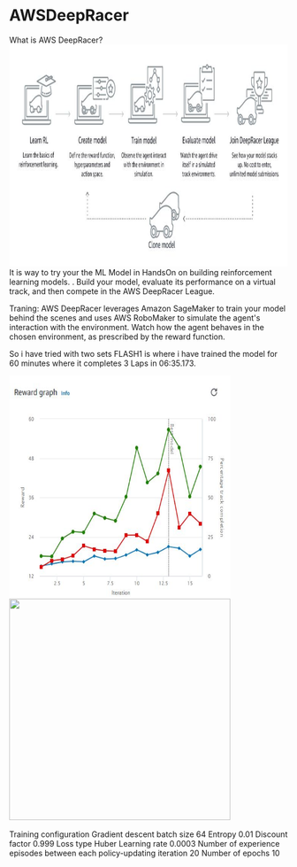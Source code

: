 # AWSDeepRacer
What is AWS DeepRacer?
<img src="assets/overview.jpg" height="400em" width="800em"/>
It is way to try your the ML Model in HandsOn on building reinforcement learning models. .
Build your model, evaluate its performance on a virtual track, and then compete in the AWS DeepRacer League.

Traning:
AWS DeepRacer leverages Amazon SageMaker to train your model behind the scenes and uses AWS RoboMaker to simulate the agent's interaction with the environment. Watch how the agent behaves in the chosen environment, as prescribed by the reward function.

So i have tried with two sets FLASH1 is where i have trained the model for 60 minutes where it completes 3 Laps in 06:35.173.

<img src="assets/flash1.jpg" height="400em" width="400em"/>  <img src="assets/flash1Time.gif" height="400em" width="400em"/>


Training configuration
Gradient descent batch size	64
Entropy	0.01
Discount factor	0.999
Loss type	Huber
Learning rate	0.0003
Number of experience episodes between each policy-updating iteration	20
Number of epochs	10
